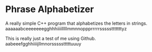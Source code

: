 # Phrase Alphabetizer
A really simple C++ program that alphabetizes the letters in strings.  
aaaaaabceeeeeeegghhhiiiilllllmmnnoppprrrrrssssstttttttyz

This is really just a test of me using Github.  
aabeeefgghhiiiijllmnorssssstttttuuuy